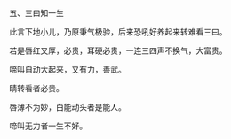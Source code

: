 五、三曰知一生

此言下地小儿，乃原秉气极验，后来恐吼好养起来转难看三曰。

若是唇红又厚，必贵，耳硬必贵，一连三四声不换气，大富贵。

啼叫自动大起来，又有力，善武。

睛转看者必贵。

唇薄不为妙，白能动头者是能人。

啼叫无力者一生不好。

